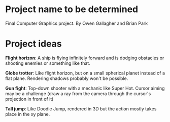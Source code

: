 # Project name to be determined
Final Computer Graphics project.
By Owen Gallagher and Brian Park

# Project ideas
__Flight horizon__: A ship is flying infinitely forward and is dodging obstacles or shooting enemies or something like that.

__Globe trotter__: Like flight horizon, but on a small spherical planet instead of a flat plane. Rendering shadows probably won't be possible.

__Gun fight__: Top-down shooter with a mechanic like Super Hot. Cursor aiming may be a challenge (draw a ray from the camera through the cursor's projection in front of it)

__Tall jump__: Like Doodle Jump, rendered in 3D but the action mostly takes place in the xy plane.